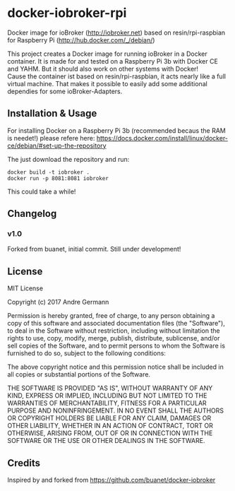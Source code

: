 # docker-iobroker-rpi
Docker image for ioBroker (http://iobroker.net) based on resin/rpi-raspbian for Raspberry Pi (http://hub.docker.com/_/debian/)

This project creates a Docker image for running ioBroker in a Docker container. It is made for and tested on a Raspberry Pi 3b with Docker CE and YAHM. But it should also work on other systems with Docker!<br>
Cause the container ist based on resin/rpi-raspbian, it acts nearly like a full virtual machine. That makes it possible to easily add some additional dependies for some ioBroker-Adapters.

## Installation & Usage

For installing Docker on a Raspberry Pi 3b (recommended becaus the RAM is needet!) please refere here: https://docs.docker.com/install/linux/docker-ce/debian/#set-up-the-repository

The just download the repository and run: 



```
docker build -t iobroker . 
docker run -p 8081:8081 iobroker
```

This could take a while!


## Changelog

### v1.0
Forked from buanet, initial commit. Still under development!

## License

MIT License

Copyright (c) 2017 Andre Germann

Permission is hereby granted, free of charge, to any person obtaining a copy
of this software and associated documentation files (the "Software"), to deal
in the Software without restriction, including without limitation the rights
to use, copy, modify, merge, publish, distribute, sublicense, and/or sell
copies of the Software, and to permit persons to whom the Software is
furnished to do so, subject to the following conditions:

The above copyright notice and this permission notice shall be included in all
copies or substantial portions of the Software.

THE SOFTWARE IS PROVIDED "AS IS", WITHOUT WARRANTY OF ANY KIND, EXPRESS OR
IMPLIED, INCLUDING BUT NOT LIMITED TO THE WARRANTIES OF MERCHANTABILITY,
FITNESS FOR A PARTICULAR PURPOSE AND NONINFRINGEMENT. IN NO EVENT SHALL THE
AUTHORS OR COPYRIGHT HOLDERS BE LIABLE FOR ANY CLAIM, DAMAGES OR OTHER
LIABILITY, WHETHER IN AN ACTION OF CONTRACT, TORT OR OTHERWISE, ARISING FROM,
OUT OF OR IN CONNECTION WITH THE SOFTWARE OR THE USE OR OTHER DEALINGS IN THE
SOFTWARE.

## Credits

Inspired by and forked from https://github.com/buanet/docker-iobroker

